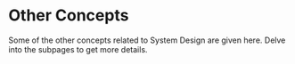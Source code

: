 # Other Concepts

Some of the other concepts related to System Design are given here. Delve into the subpages to get more details.
